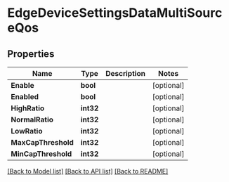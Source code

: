 # EdgeDeviceSettingsDataMultiSourceQos

## Properties

Name | Type | Description | Notes
------------ | ------------- | ------------- | -------------
**Enable** | **bool** |  | [optional] 
**Enabled** | **bool** |  | [optional] 
**HighRatio** | **int32** |  | [optional] 
**NormalRatio** | **int32** |  | [optional] 
**LowRatio** | **int32** |  | [optional] 
**MaxCapThreshold** | **int32** |  | [optional] 
**MinCapThreshold** | **int32** |  | [optional] 

[[Back to Model list]](../README.md#documentation-for-models) [[Back to API list]](../README.md#documentation-for-api-endpoints) [[Back to README]](../README.md)


